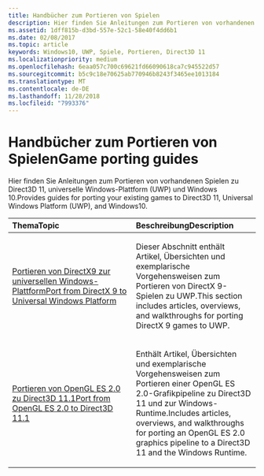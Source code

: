 ```yaml
---
title: Handbücher zum Portieren von Spielen
description: Hier finden Sie Anleitungen zum Portieren von vorhandenen Spielen zu Direct3D 11, universelle Windows-Plattform (UWP) und Windows 10.
ms.assetid: 1dff815b-d3bd-557e-52c1-58e40f4dd6b1
ms.date: 02/08/2017
ms.topic: article
keywords: Windows10, UWP, Spiele, Portieren, Direct3D 11
ms.localizationpriority: medium
ms.openlocfilehash: 6eaa057c700c69621fd66090618ca7c945522d57
ms.sourcegitcommit: b5c9c18e70625ab770946b8243f3465ee1013184
ms.translationtype: MT
ms.contentlocale: de-DE
ms.lasthandoff: 11/28/2018
ms.locfileid: "7993376"
---
```

# <a name="game-porting-guides"></a><span data-ttu-id="457bb-104">Handbücher zum Portieren von Spielen</span><span class="sxs-lookup"><span data-stu-id="457bb-104">Game porting guides</span></span>



<span data-ttu-id="457bb-105">Hier finden Sie Anleitungen zum Portieren von vorhandenen Spielen zu Direct3D 11, universelle Windows-Plattform (UWP) und Windows 10.</span><span class="sxs-lookup"><span data-stu-id="457bb-105">Provides guides for porting your existing games to Direct3D 11, Universal Windows Platform (UWP), and Windows10.</span></span>

<table>
<colgroup>
<col width="50%" />
<col width="50%" />
</colgroup>
<thead>
<tr class="header">
<th align="left"><span data-ttu-id="457bb-106">Thema</span><span class="sxs-lookup"><span data-stu-id="457bb-106">Topic</span></span></th>
<th align="left"><span data-ttu-id="457bb-107">Beschreibung</span><span class="sxs-lookup"><span data-stu-id="457bb-107">Description</span></span></th>
</tr>
</thead>
<tbody>
<tr class="odd">
<td align="left"><p><a href="porting-your-directx-9-game-to-windows-store.md"><span data-ttu-id="457bb-108">Portieren von DirectX9 zur universellen Windows-Plattform</span><span class="sxs-lookup"><span data-stu-id="457bb-108">Port from DirectX 9 to Universal Windows Platform</span></span></a></p></td>
<td align="left"><p><span data-ttu-id="457bb-109">Dieser Abschnitt enthält Artikel, Übersichten und exemplarische Vorgehensweisen zum Portieren von DirectX 9-Spielen zu UWP.</span><span class="sxs-lookup"><span data-stu-id="457bb-109">This section includes articles, overviews, and walkthroughs for porting DirectX 9 games to UWP.</span></span></p></td>
</tr>
<tr class="even">
<td align="left"><p><a href="port-from-opengl-es-2-0-to-directx-11-1.md"><span data-ttu-id="457bb-110">Portieren von OpenGL ES 2.0 zu Direct3D 11.1</span><span class="sxs-lookup"><span data-stu-id="457bb-110">Port from OpenGL ES 2.0 to Direct3D 11.1</span></span></a></p></td>
<td align="left"><p><span data-ttu-id="457bb-111">Enthält Artikel, Übersichten und exemplarische Vorgehensweisen zum Portieren einer OpenGL ES 2.0-Grafikpipeline zu Direct3D 11 und zur Windows-Runtime.</span><span class="sxs-lookup"><span data-stu-id="457bb-111">Includes articles, overviews, and walkthroughs for porting an OpenGL ES 2.0 graphics pipeline to a Direct3D 11 and the Windows Runtime.</span></span></p></td>
</tr>
</tbody>
</table>

 


 

 

 




